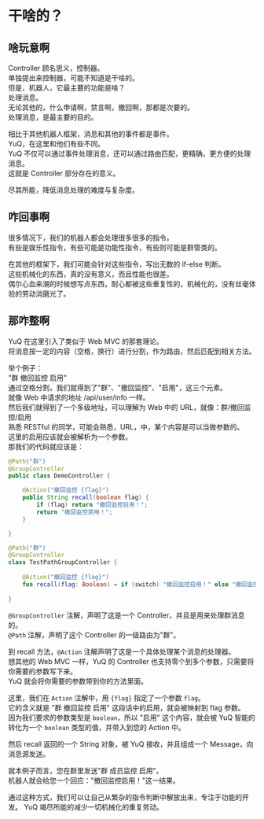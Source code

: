 # 干啥的？
## 啥玩意啊
Controller 顾名思义，控制器。  
单独提出来控制器，可能不知道是干啥的。  
但是，机器人，它最主要的功能是啥？   
处理消息。   
无论其他的，什么申请啊，禁言啊，撤回啊，那都是次要的。  
处理消息，是最主要的目的。

相比于其他机器人框架，消息和其他的事件都是事件。  
YuQ，在这里和他们有些不同。  
YuQ 不仅可以通过事件处理消息，还可以通过路由匹配，更精确，更方便的处理消息。  
这就是 Controller 部分存在的意义。  

尽其所能，降低消息处理的难度与复杂度。

## 咋回事啊
很多情况下，我们的机器人都会处理很多很多的指令。  
有些是娱乐性指令，有些可能是功能性指令，有些则可能是群管类的。  

在其他的框架下，我们可能会针对这些指令，写出无数的 if-else 判断。  
这些机械化的东西，真的没有意义，而且性能也很差。  
偶尔心血来潮的时候想写点东西，耐心都被这些重复性的，机械化的，没有丝毫体验的劳动消磨光了。  

## 那咋整啊
YuQ 在这里引入了类似于 Web MVC 的那套理论。  
将消息按一定的内容（空格，换行）进行分割，作为路由，然后匹配到相关方法。

举个例子：  
"群 撤回监控 启用"  
通过空格分割，我们就得到了"群"、"撤回监控"、"启用"，这三个元素。  
就像 Web 中请求的地址 /api/user/info 一样。  
然后我们就得到了一个多级地址，可以理解为 Web 中的 URL，就像：群/撤回监控/启用  
熟悉 RESTful 的同学，可能会熟悉，URL，中，某个内容是可以当做参数的。  
这里的启用应该就会被解析为一个参数。  
那我们的代码就应该是：
```java
@Path("群")
@GroupController
public class DemoController {

    @Action("撤回监控 {flag}")
    public String recall(boolean flag) {
        if (flag) return "撤回监控启用！";
        return "撤回监控禁用！";
    }

}
```
```kotlin
@Path("群")
@GroupController
class TestPathGroupController {
    
    @Action("撤回监控 {flag}")
    fun recall(flag: Boolean) = if (switch) "撤回监控启用！" else "撤回监控禁用！"
    
}
```
`@GroupController` 注解，声明了这是一个 Controller，并且是用来处理群消息的。  
`@Path` 注解，声明了这个 Controller 的一级路由为"群"。  

到 recall 方法，`@Action` 注解声明了这是一个具体处理某个消息的处理器。  
想其他的 Web MVC 一样，YuQ 的 Controller 也支持零个到多个参数，只需要将你需要的参数写下来。  
YuQ 就会将你需要的参数带到你的方法里面。

这里，我们在 `Action` 注解中，用 `{flag}` 指定了一个参数 `flag`。  
它的含义就是 "群 撤回监控 启用" 这段话中的启用，就会被映射到 flag 参数。  
因为我们要求的参数类型是 `boolean`，所以 "启用" 这个内容，就会被 YuQ 智能的转化为一个 `boolean` 类型的值，并带入到您的 Action 中。

然后 recall 返回的一个 String 对象，被 YuQ 接收，并且组成一个 Message，向消息源发送。

就本例子而言，您在群里发送"群 成员监控 启用"。  
机器人就会给您一个回应："撤回监控启用！"这一结果。

通过这种方式，我们可以让自己从繁杂的指令判断中解放出来，专注于功能的开发。
YuQ 竭尽所能的减少一切机械化的重复劳动。
